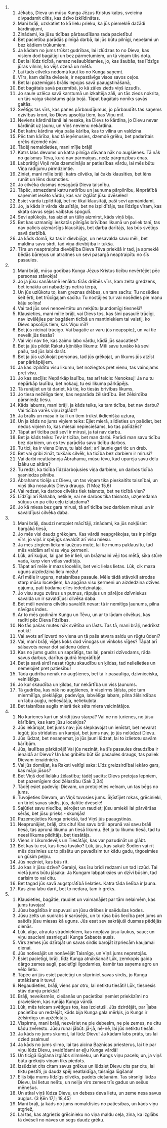<ol>
  <li>
    <ol>
      <li>Jēkabs, Dieva un mūsu Kunga Jēzus Kristus kalps, sveicina divpadsmit ciltis, kas dzīvo izklīdinātas.</li>
      <li>Mani brāļi, uzskatiet to kā lielu prieku, ka jūs piemeklē dažādi kārdinājumi,</li>
      <li>Zinādami, ka jūsu ticības pārbaudīšana rada pacietību!</li>
      <li>Bet pacietība parādās pilnīgā darbā, lai jūs būtu pilnīgi, nepeļami un bez kādiem trūkumiem.</li>
      <li>Ja kādam no jums trūkst gudrības, lai izlūdzas to no Dieva, kas visiem dod bagātīgi un bez pārmetumiem, un tā viņam tiks dota.</li>
      <li>Bet lai lūdz ticībā, nemaz nešaubīdamies, jo, kas šaubās, tas līdzīgs jūras vilnim, ko vējš dzenā un mētā.</li>
      <li>Lai tāds cilvēks nedomā kaut ko no Kunga saņemt.</li>
      <li>Vīrs, kam dalīta dvēsele, ir nepastāvīgs visos savos ceļos.</li>
      <li>Bet lai pazemīgais brālis lepojas savā paaugstināšanā,</li>
      <li>Bet bagātais savā pazemībā, jo kā zāles zieds viņš izzudīs.</li>
      <li>Jo saule uzlēca savā karstumā un izkaltēja zāli, un tās zieds nokrita, un tās vaiga skaistums gāja bojā. Tāpat bagātais nonīks savās gaitās.</li>
      <li>Svētīgs tas vīrs, kas panes pārbaudījumus, jo pārbaudīts tas saņems dzīvības kroni, ko Dievs apsolīja tiem, kas Viņu mīl.</li>
      <li>Neviens kārdināšanā lai nesaka, ka Dievs to kārdina, jo Dievu nevar kārdināt uz ļaunu, un Viņš nevienu nekārdina.</li>
      <li>Bet katru kārdina viņa paša kārība, kas to vilina un valdzina.</li>
      <li>Pēc tam kārība, kad tā ieņēmusies, dzemdē grēku, bet padarītais grēks dzemdē nāvi.</li>
      <li>Tādēļ nemaldieties, mani mīļie brāļi!</li>
      <li>Katrs labs devums un katra pilnīga dāvana nāk no augšienes. Tā nāk no gaismas Tēva, kurā nav pārmaiņas, nedz pārgrozības ēnas.</li>
      <li>Labprātīgi Viņš mūs dzemdinājis ar patiesības vārdu, lai mēs būtu Viņa radījumu pirmdzimtie.</li>
      <li>Ziniet, mani mīļie brāļi: katrs cilvēks, lai čakls klausīties, bet lēns runāt un lēns dusmoties.</li>
      <li>Jo cilvēka dusmas nesagādā Dieva taisnību.</li>
      <li>Tāpēc, atmezdami katru netīrību un ļaunuma pārpilnību, lēnprātībā saņemiet iesēto vārdu, kas var izglābt jūsu dvēseles!</li>
      <li>Esiet vārda izpildītāji, bet ne tikai klausītāji, paši sevi apmānīdami,</li>
      <li>Jo, ja kāds ir vārda klausītājs, bet ne izpildītājs, tas līdzīgs vīram, kas skata savus sejas vaibstus spogulī.</li>
      <li>Sevi aplūkojis, tas aiziet un tūliņ aizmirst, kāds viņš bija.</li>
      <li>Bet kas uzmanīgi ieskatās pilnīgās brīvības likumā un paliek tanī, tas nav palicis aizmāršīgs klausītājs, bet darba darītājs, tas būs svētīgs savā darbībā.</li>
      <li>Ja kāds domā, ka tas ir dievbijīgs, un nesavalda savu mēli, bet maldina savu sirdi, tad viņa dievbijība ir tukša.</li>
      <li>Tīra un neaptraipīta dievbijība Dieva Tēva priekšā ir tad, ja apmeklē bēdās bāreņus un atraitnes un sevi pasargā neaptraipītu no šīs pasaules.</li>
    </ol>
  </li>
  <li>
    <ol>
      <li>Mani brāļi, mūsu godības Kunga Jēzus Kristus ticību nevērtējiet pēc personas stāvokļa!</li>
      <li>Jo ja jūsu sanāksmē ienāktu tīrās drēbēs vīrs, kam zelta gredzens, bet ienāktu arī nabadzīgs netīrā tērpā,</li>
      <li>Un jūs uzlūkotu to, kam greznas drēbes, un tam sacītu: Tu nosēdies šeit ērti, bet trūcīgajam sacītu: Tu nostājies tur vai nosēdies pie manu kāju soliņa!</li>
      <li>Vai tad jūs sevi nenovērtētu un nekļūtu ļaundomīgi tiesneši?</li>
      <li>Klausieties, mani mīļie brāļi, vai Dievs tos, kas šinī pasaulē trūcīgi, nav izvēlējies par bagātiem ticībā un mantiniekiem tai valstij, ko Dievs apsolījis tiem, kas Viņu mīl?</li>
      <li>Bet jūs nicināt trūcīgo. Vai bagātie ar varu jūs neapspiež, un vai tie nevelk jūs tiesās?</li>
      <li>Vai viņi nav tie, kas zaimo labo vārdu, kādā jūs saucaties?</li>
      <li>Bet ja jūs pildāt Rakstu ķēnišķo likumu: Mīli savu tuvāko kā sevi pašu, tad jūs labi darāt.</li>
      <li>Bet ja jūs uzlūkojat personas, tad jūs grēkojat, un likums jūs atzīst par pārkāpējiem.</li>
      <li>Ja kas izpildītu visu likumu, bet noziegtos pret vienu, tas vainojams pret visu.</li>
      <li>Jo kas sacījis: Nepārkāp laulību, tas arī teicis: Nenokauj! Ja nu tu nepārkāp laulību, bet nokauj, tu esi likuma pārkāpējs.</li>
      <li>Tā runājiet un tā dariet, kā tie, ko tiesās brīvības likums,</li>
      <li>Jo tiesa nežēlīga tiem, kas neparāda žēlsirdību. Bet žēlsirdība pārsniedz tiesu.</li>
      <li>Kāds labums, mani brāļi, ja kāds teiks, ka tam ticība, bet nav darbu? Vai ticība varēs viņu izglābt?</li>
      <li>Ja brālis un māsa ir kaili un tiem trūkst ikdienišķā uztura,</li>
      <li>Un ja kāds no jums viņiem teiks: Ejiet mierā, sildieties un paēdiet, bet nedos viņiem to, kas miesai nepieciešams, ko tas palīdzēs?</li>
      <li>Tāpat arī ticība pati sevī ir mirusi, ja tai nav darbu.</li>
      <li>Bet ja kāds teiks: Tev ir ticība, bet man darbi. Parādi man savu ticību bez darbiem, un es tev parādīšu savu ticību darbos.</li>
      <li>Tu tici, ka ir viens Dievs, tu labi dari; arī ļaunie gari tic un dreb.</li>
      <li>Bet vai gribi zināt, tukšais cilvēk, ka ticība bez darbiem ir mirusi?</li>
      <li>Vai darbi neattaisnoja Ābrahamu, mūsu tēvu, kad upurēja savu dēlu Īzāku uz altāra?</li>
      <li>Tu redzi, ka ticība līdzdarbojusies viņa darbiem, un darbos ticība sasniedza pilnību.</li>
      <li>Ābrahams ticēja uz Dievu, un tas viņam tika pieskaitīts taisnībai, un viņš tika nosaukts Dieva draugs. (1 Moz 15,6)</li>
      <li>Vai redzat, ka darbos cilvēks tiek taisnots, bet ne ticībā vien?</li>
      <li>Līdzīgi arī Rahaba, netikle, vai ne darbos tika taisnota, uzņemdama sūtņus un pa citu ceļu izlaizdama?</li>
      <li>Jo kā miesa bez gara mirusi, tā arī ticība bez darbiem mirusi.un ir savaldījusi cilvēka daba.</li>
    </ol>
  </li>
  <li>
    <ol>
      <li>Mani brāļi, daudzi netopiet mācītāji, zinādami, ka jūs nokļūsiet bargākā tiesā,</li>
      <li>Jo mēs visi daudz grēkojam. Kas vārdā neapgrēkojas, tas ir pilnīgs vīrs, jo viņš ir spējīgs savaldīt arī visu miesu.</li>
      <li>Ja mēs zirgiem liekam laužņus mutē, lai tie mums paklausītu, tad mēs valdām arī visu viņu ķermeni.</li>
      <li>Lūk, arī kuģus, lai gan tie ir lieli, un brāzmaini vēji tos mētā, sīka stūre vada, kurp vien vēlas vadītājs.</li>
      <li>Tāpat arī mēle ir mazs loceklis, bet veic lielas lietas. Lūk, cik maza uguns aizdedzina lielu mežu!</li>
      <li>Arī mēle ir uguns, netaisnības pasaule. Mēle tādā stāvoklī atrodas starp mūsu locekļiem, ka apgāna visu ķermeni un aizdedzina dzīves gājumu, pati būdama elles iededzinātāja.</li>
      <li>Jo visu sugu zvērus un putnus, rāpuļus un pārējos dzīvniekus savalda un ir savaldījusi cilvēka daba.</li>
      <li>Bet mēli neviens cilvēks savaldīt nevar: tā ir nemitīgs ļaunums, pilna nāvīgas indes.</li>
      <li>Ar to mēs godinām Kungu un Tēvu, un ar to lādam cilvēkus, kas radīti pēc Dieva līdzības.</li>
      <li>No tās pašas mutes nāk svētība un lāsts. Tas tā, mani brāļi, nedrīkst notikt!</li>
      <li>Vai avots arī izverd no viena un tā paša atvara saldu un rūgtu ūdeni?</li>
      <li>Vai, mani brāļi, vīģes koks dod vīnogas un vīnkoks vīģes? Tāpat arī sālsavots nevar dot saldenu ūdeni.</li>
      <li>Kas no jums gudrs un saprātīgs, tas lai, pareizi dzīvodams, rāda savus darbus, darītus gudrā lēnprātībā!</li>
      <li>Bet ja savā sirdī nesat rūgtu skaudību un ķildas, tad nelielieties un nemelojiet pret patiesību!</li>
      <li>Tāda gudrība nenāk no augšienes, bet tā ir pasaulīga, dzīvnieciska, velnišķīga.</li>
      <li>Jo kur skaudība un ķildas, tur nekārtība un viss ļaunums.</li>
      <li>Tā gudrība, kas nāk no augšienes, ir vispirms šķīsta, pēc tam miermīlīga, pieklājīga, padevīga, labvēlīga labam, pilna žēlsirdības un labu augļu, netiesātāja, neliekuļota.</li>
      <li>Bet taisnības auglis mierā tiek sēts miera veicinātājos.</li>
    </ol>
  </li>
  <li>
    <ol>
      <li>No kurienes kari un strīdi jūsu starpā? Vai ne no turienes, no jūsu kārībām, kas karo jūsu locekļos?</li>
      <li>Jūs iekārojat, bet jums nav; jūs slepkavojat un ienīstat, bet nevarat iegūt; jūs strīdaties un karojat, bet jums nav, jo jūs nelūdzat Dievu.</li>
      <li>Jūs lūdzat, bet nesaņemat, jo jūs ļauni lūdzat, lai to izlietotu savām kārībām.</li>
      <li>Jūs, laulības pārkāpēji! Vai jūs nezināt, ka šīs pasaules draudzība ir ienaidā ar Dievu? Un kas gribētu būt šīs pasaules draugs, tas paliek Dievam ienaidnieks.</li>
      <li>Vai jūs domājat, ka Raksti veltīgi saka: Līdz greizsirdībai iekāro gars, kas mājo jūsos?</li>
      <li>Bet Viņš dod lielāku žēlastību; tādēļ sacīts: Dievs pretojas lepniem, bet pazemīgiem dod žēlastību (Sak 3,34)</li>
      <li>Tādēļ esiet padevīgi Dievam, un pretojieties velnam, un tas bēgs no jums.</li>
      <li>Tuvojieties Dievam, un Viņš tuvosies jums. Šķīstījiet rokas, grēcinieki, un tīriet savas sirdis, jūs, dalītie dvēselē!</li>
      <li>Sajūtiet savu niecību, sērojiet un raudiet; jūsu smiekli lai pārvēršas sērās, bet jūsu prieks - skumjās!</li>
      <li>Pazemojieties Kunga priekšā, tad Viņš jūs paaugstinās.</li>
      <li>Neaprunājiet, brāļi, cits citu! Kas savu brāli aprunā vai savu brāli tiesā, tas aprunā likumu un tiesā likumu. Bet ja tu likumu tiesā, tad tu neesi likuma pildītājs, bet tiesātājs.</li>
      <li>Viens ir Likumdevējs un Tiesātājs, kas var pazudināt un glābt.</li>
      <li>Bet kas tu esi, kas tiesā tuvāko? Lūk, jūs, kas sakāt: Šodien vai rīt mēs dosimies uz to pilsētu un pavadīsim tur kādu gadu, tirgosimies un gūsim peļņu.</li>
      <li>Jūs neziniet, kas būs rīt.</li>
      <li>Jo kas ir jūsu dzīve? Garaiņi, kas īsu brīdi redzami un tad izzūd. Tai vietā jums būtu jāsaka: Ja Kungam labpatiksies un dzīvi būsim, tad darīsim to vai citu.</li>
      <li>Bet tagad jūs savā augstprātībā lielaties. Katra tāda lielība ir ļauna.</li>
      <li>Kas zina labu darīt, bet to nedara, tam ir grēks.</li>
    </ol>
  </li>
  <li>
    <ol>
      <li>Klausieties, bagātie, raudiet un vaimanājiet par tām nelaimēm, kas jums tuvojas!</li>
      <li>Jūsu bagātība ir sapuvusi un jūsu drēbes ir saēdušas kodes.</li>
      <li>Jūsu zelts un sudrabs ir sarūsējis, un to rūsa būs liecība pret jums un saēdīs jūsu miesas kā uguns. Jūs esat sev sakrājuši dusmas pēdējās dienās.</li>
      <li>Lūk, alga, atrauta strādniekiem, kas nopļāva jūsu laukus, sauc; un viņu saucieni sasnieguši Kunga Sabaota ausis.</li>
      <li>Virs zemes jūs dzīrojāt un savas sirdis barojāt izpriecām kaujamai dienai.</li>
      <li>Jūs notiesājāt un nonāvējāt Taisnīgo, un Viņš jums nepretojās.</li>
      <li>Esiet pacietīgi, brāļi, līdz Kunga atnākšanai! Lūk, zemkopis gaida dārgo zemes augli, pacietīgi ilgodamies, kamēr tas saņems agro un vēlo lietu.</li>
      <li>Tāpēc arī jūs esiet pacietīgi un stipriniet savas sirdis, jo Kunga atnākšana ir tuvu!</li>
      <li>Negaudieties, brāļi, viens par otru, lai netiktu tiesāti! Lūk, tiesnesis stāv durvju priekšā!</li>
      <li>Brāļi, neveiksmēs, ciešanās un pacietībai ņemiet priekšzīmi no praviešiem, kas runāja Kunga vārdā.</li>
      <li>Lūk, mēs teicam svētīgus tos, kas izcietuši. Jūs dzirdējāt, par Ījaba pacietību un redzējāt, kāds bija Kunga gala mērķis, jo Kungs ir žēlsirdīgs un apžēlotājs.</li>
      <li>Vispirms, mani brāļi, nezvēriet ne pie debesīm, ne pie zemes, ne citu kādu zvērestu. Jūsu runai jābūt: jā-jā, nē-nē, lai jūs netiktu tiesāti.</li>
      <li>Ja kāds no jums skumst, lai lūdz Dievu! Ja kādam labs prāts, tas lai dzied psalmus!</li>
      <li>Ja kāds no jums slimo, lai tas aicina Baznīcas priesterus, lai tie par viņu lūdz Dievu, svaidīdami ar eļļu Kunga vārdā!</li>
      <li>Un ticīgā lūgšana izglābs slimnieku, un Kungs viņu pacels; un, ja viņš būtu grēkojis viņam tiks piedots.</li>
      <li>Izsūdziet cits citam savus grēkus un lūdziet Dievu cits par citu, lai tiktu pestīti, jo daudz spēj neatlaidīga, taisnīga lūgšana!</li>
      <li>Elijs bija mums līdzīgs cilvēks, padots ciešanām. Tas sirsnīgi lūdza Dievu, lai lietus nelītu, un nelija virs zemes trīs gadus un sešus mēnešus.</li>
      <li>Un atkal viņš lūdza Dievu, un debess deva lietu, un zeme nesa savus augļus. (3 Ķēn 17,1; 18,45)</li>
      <li>Mani brāļi, ja kāds no jums nomaldīsies no patiesības, un kāds viņu atgriež,</li>
      <li>Lai tas, kas atgriezis grēcinieku no viņa maldu ceļa, zina, ka izglābs tā dvēseli no nāves un segs daudz grēku.</li>
    </ol>
  </li>
</ol>